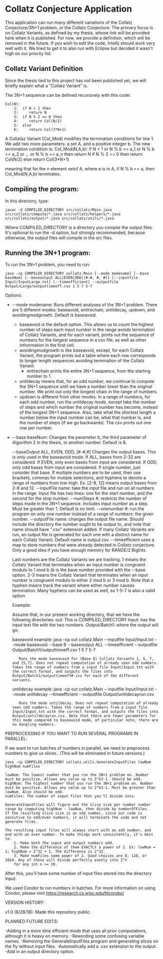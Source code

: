 Collatz Conjecture Application
===========================

This application can run many different variations of the Collatz Conjecture/3N+1 problem, or the Collatz Conjecture. The primary focus is on Collatz Variants, as defined by my thesis, whose link will be provided here when it is published. For now, we provide a definition, which will be removed in the future. If you wish to edit the code, Intellij should work very well with it. We tried to get it to also run with Eclipse but decided it wasn't high on our priority list.

Collatz Variant Definition
---------------------

Since the thesis tied to this project has not been published yet, we will briefly explain what a "Collatz Variant" is.

The 3N+1 sequence can be defined recursively with this code:

	Col(N):
		1:	if N < 1 then
		2:	   return N
		3:	if N % 2 == 0 then
		4:	   return Col(N/2)
		5:	else
		6:	   return Col(3*N+1)
	
A Collataz Variant (Col_Mod) modifies the termination conditions for line 1. We add two more parameters: a set A, and a positive integer b. The new termination condition is:
	Col_Mod(N,A,b):
		if N < 1 or N % b == a_1 or N % b == a_2 or ... or N % b == a_n  then
	   		return N
		if N % 2 == 0 then
	   		return Col(N/2)
		else
	   		return Col(3*N+1)

meaning that for the n element setof A, where a is in A, if N % b == a, then Col_Mod(N,A,b) terminates.


Compiling the program:
------------------------

In this directory, type:

	javac -d COMPILED_DIRECTORY src/collatz/Main.java src/collatz/compute/*.java src/collatz/helpers/*.java src/collatz/output/*.java src/collatz/utils/*.java

Where COMPILED_DIRECTORY is a directory you compile the output files. It's optional to run the -d option, but strongly recommended, because otherwise, the output files will compile in the src files.

Running the 3N+1 program:
-------------------------

To run the 3N+1 problem, you need to run:

	java -cp COMPILED_DIRECTORY collatz.Main [--mode modename] [--base baseNum] [--baseoutput ALL|EVEN|ODD|[#-#, #, #]] [--inputfile Input/InputLarge.txt] [--timeefficient] --outputfile Output/Large/outputtimeeff.csv 1 5 7 5-7

Options:
- --mode modename: Runs different analyses of the 3N+1 problem. There are 5 different modes: baseavoid, entirechain, untildecay, updown, and avoidingmodgrowth. Default is baseavoid.
	- baseavoid is the default option. This allows us to count the highest number of steps each input number in the range avoids termination of Collatz Variants, and for each variant, prints out the sequence of numbers for the longest sequence in a csv file, as well as other infrormation in the first cell.
	- avoidingmodgrowth is like baseavoid, except, for each Collatz Variant, the program prints out a table where each row corresponds to longer length sequences avoiding termination of the Collatz Variant.
        - entirechain prints the entire 3N+1 sequence, from the starting number to 1.
	- untildecay means that, for an odd number, we continue to compute the 3N+1 sequence until we have a number lower than the original number. We print out only the longest chain in the range of numbers.
	- updown is different from other modes. In a range of numbers, for each odd number, run the untildecay mode, except take the number of steps and which number the original number has become, instead of the longest 3N+1 sequence. Also, take what the shortest length a number below the input number can be, what that number is, and the number of steps (if we go backwards). The csv prints out one row per number.
	   
- --base baseNum: Changes the parameter b, the third parameter of Algorithm 2 in the thesis, to another number. Default is 8.

    --baseOutput ALL, EVEN, ODD, [#-#,#] Changes the output bases. This is only used in the baseavoid mode.
    	If ALL, bases from 2-32 are considered.
        If EVEN, only even bases from input are considered.
        If ODD, only odd bases from input are considered.
        If single number, just consider that base.
        If multiple numbers are to be used, then use brackets, commas for mutiple selections, and hyphens to denote a range of numbers from low-high. Ex. [2-8, 12] means output bases from 2-8 and 12.
    --inputFile name: take the input file and run on all numbers in the range. Input file has two lines: one for the start number, and the second for the stop number.
    --numSteps #: restricts the number of steps made in the 3N+1 sequence. Includes input number as a step. Must be greater than 1. Default is no limit.
    --onenumber #: run the program on only one number instead of a range of numbers: the given number.
    --outputFile name: changes the output file name. Should include the directory the number ought to be output to, and note that name should have ".csv" extension added. If many Collatz Variants are run, an output file is generated for each one with a distinct name for each Collatz Variant. Default name is output.csv.
    --timeefficient uses a map to store numbers that were already detected in Collatz conjecture. Only a good idea if you have enough memory for RANGE/2 BigInts.

    Last numbers are the Collatz Variants we are tracking. 1 means the Collatz Variant that terminates when an input number is congruent modulo to 1 mod b (b is the base number provided with the --base option. 2-3 means the Collatz Variant that terminates when an input number is congruent modulo to either 2 mod b or 3 mod b. Note that a hyphen means track the variant where either number causes termination. Many hyphens can be used as well, so 1-5-7 is also a valid option.


    Example:

    Assume that, in our present working directory, that we have the following directories:
    out: This is COMPILED_DIRECTORY
    Input: has the input text file with the two numbers.
    Output/Batch1: where the output will go.

    baseavoid example:
    java -cp out collatz.Main --inputfile Input/Input.txt --mode baseavoid --base 8 --baseoutput ALL --timeefficient --outputfile Output/Batch1/outputtimeeff.csv 1 5 7 5-7

    	 Runs the mode baseavoid for (Base 8) Collatz Variants 1, 5, 7, and {5,7}. Does not repeat computation of already seen odd numbers. Takes the range of numbers from a input file Input/Input.txt with the correct format, and outputs the files into Output/Batch1/outputtimeeff#.csv for each of the different variants.

    untildecay example:
    java -cp out collatz.Main --inputfile Input/Input.txt --mode untildecay --timeefficient --outputfile Output/untildecayrun.csv

    	 Runs the mode untildecay. Does not repeat computation of already seen odd numbers. Takes the range of numbers from a input file Input/Input.txt with the correct format, and outputs the files into Output/untildecayrun.csv. Note that there are fewer parameters for this mode compared to baseavoid mode, of particular note, there are no dangling numbers.


PREPROCESSING IF YOU WANT TO RUN SEVERAL PROGRAMS IN PARALLEL:

If we want to run batches of numbers in parallel, we need to preprocess numbers to give us slices.. (This will be eliminated in future versions.)
       
    java -cp COMPILED_DIRECTORY collatz.utils.GenerateInputFiles lowNum highNum numFiles

    lowNum: The lowest number that you run the 3N+1 problem on. Number must be positive. Allows any value up to 2^63-1. Should be odd.
    highNum: The highest number that you run the 3N+1 problem on. Number must be positive. Allows any value up to 2^63-1. Must be greater than lowNum. Also should be odd.
    numFiles: The number of input files that you'll divide into.

    GenerateInputFiles will figure out the slice size per number number range by computing highNum - lowNum, then divide by numberOfFiles.
    If the resulting slice size is an odd number, since our code is sensitive to odd/even numbers, it will terminate the code and not generate files.

    The resulting input files will always start with an odd number, and end with an even number. To make things work consistently, it's best to:
        1. Make both the input and output numbers odd.
        2. Make the difference of them EXACTLY a power of 2. Ex: lowNum = 1; highNum = 2^32 + 1. The difference is 2^32.
        3. Make numFiles some power of 2. Good choices are 8, 128, or 1024. Any of these will divide perfectly evenly into 2^n
        for any int n >= 10.

After this, you'll have some number of input files stored into the directory Input.

We used Condor to run numbers in batches. For more information on using Condor, please visit https://research.cs.wisc.edu/htcondor/


VERSION HISTORY:

v1.0 (8/28/18): Made this repository public.


PLANNED FUTURE EDITS:

-Adding in a more time efficient mode that uses all prior computations, although it is heavy on memory.
-Rewording some confusing variable names.
-Removing the GenerateInputFiles program and generating slices on the fly without input files.
-Automatically add a .csv extension to the output.
-Add in an output directory option.


